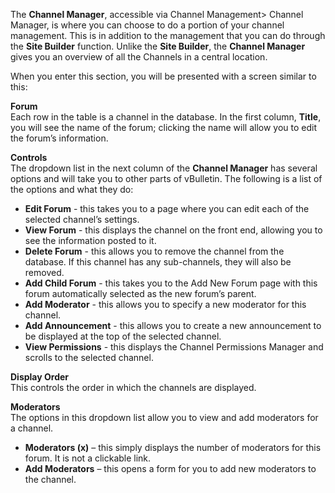   
The **Channel Manager**, accessible via Channel Management> Channel Manager, is where you can choose to do a portion of your channel management. This is in addition to the management that you can do through the **Site Builder** function. Unlike the **Site Builder**, the **Channel Manager** gives you an overview of all the Channels in a central location.  
  
When you enter this section, you will be presented with a screen similar to this:  
    
  
**Forum**  
Each row in the table is a channel in the database. In the first column, **Title**, you will see the name of the forum; clicking the name will allow you to edit the forum’s information.  
  
**Controls**  
The dropdown list in the next column of the **Channel Manager** has several options and will take you to other parts of vBulletin. The following is a list of the options and what they do:

- **Edit Forum** - this takes you to a page where you can edit each of the selected channel’s settings.
- **View Forum** - this displays the channel on the front end, allowing you to see the information posted to it.
- **Delete Forum** - this allows you to remove the channel from the database. If this channel has any sub-channels, they will also be removed.
- **Add Child Forum** - this takes you to the Add New Forum page with this forum automatically selected as the new forum’s parent.
- **Add Moderator** - this allows you to specify a new moderator for this channel.
- **Add Announcement** - this allows you to create a new announcement to be displayed at the top of the selected channel.
- **View Permissions** - this displays the Channel Permissions Manager and scrolls to the selected channel.

**Display Order**  
This controls the order in which the channels are displayed.  
  
**Moderators**  
The options in this dropdown list allow you to view and add moderators for a channel.

- **Moderators (x)** – this simply displays the number of moderators for this forum. It is not a clickable link.
- **Add Moderators** – this opens a form for you to add new moderators to the channel.